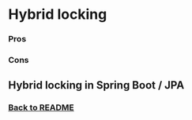# Hybrid locking

### Pros


### Cons

## Hybrid locking in Spring Boot / JPA


### [Back to README](../README.md)